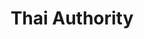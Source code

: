 ---
layout: project
title: Thai Authority
deliverables: Art Direction, Logo & Corporate Identity, Website Design, ROI, Signage Design, Illustrations
description: Working directly with the client and suppliers, I lead the creative process from concept to implementation. My goal was to create a unique concept and a vibrant brand for the restaurant. The process included concept, logo and identity through outlet designs, packaging, promotional materials and digital presence.
about: The Thai Authority is an authentic Thai restaurant located at the most prestigious locations in town serving made-to-order cuisine under the careful eye of Thai Executive Chefs.
images: thai_
---